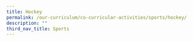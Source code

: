```yaml
---
title: Hockey
permalink: /our-curriculum/co-curricular-activities/sports/hockey/
description: ""
third_nav_title: Sports
---
```

